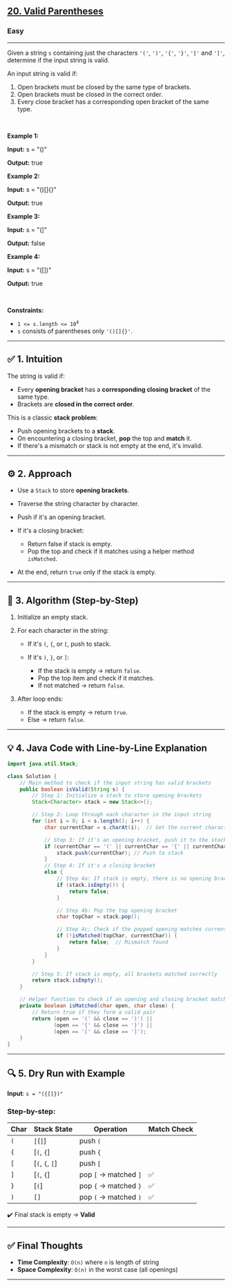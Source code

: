 <h2><a href="https://leetcode.com/problems/valid-parentheses">20. Valid Parentheses</a></h2><h3>Easy</h3><hr><p>Given a string <code>s</code> containing just the characters <code>&#39;(&#39;</code>, <code>&#39;)&#39;</code>, <code>&#39;{&#39;</code>, <code>&#39;}&#39;</code>, <code>&#39;[&#39;</code> and <code>&#39;]&#39;</code>, determine if the input string is valid.</p>

<p>An input string is valid if:</p>

<ol>
	<li>Open brackets must be closed by the same type of brackets.</li>
	<li>Open brackets must be closed in the correct order.</li>
	<li>Every close bracket has a corresponding open bracket of the same type.</li>
</ol>

<p>&nbsp;</p>
<p><strong class="example">Example 1:</strong></p>

<div class="example-block">
<p><strong>Input:</strong> <span class="example-io">s = &quot;()&quot;</span></p>

<p><strong>Output:</strong> <span class="example-io">true</span></p>
</div>

<p><strong class="example">Example 2:</strong></p>

<div class="example-block">
<p><strong>Input:</strong> <span class="example-io">s = &quot;()[]{}&quot;</span></p>

<p><strong>Output:</strong> <span class="example-io">true</span></p>
</div>

<p><strong class="example">Example 3:</strong></p>

<div class="example-block">
<p><strong>Input:</strong> <span class="example-io">s = &quot;(]&quot;</span></p>

<p><strong>Output:</strong> <span class="example-io">false</span></p>
</div>

<p><strong class="example">Example 4:</strong></p>

<div class="example-block">
<p><strong>Input:</strong> <span class="example-io">s = &quot;([])&quot;</span></p>

<p><strong>Output:</strong> <span class="example-io">true</span></p>
</div>

<p>&nbsp;</p>
<p><strong>Constraints:</strong></p>

<ul>
	<li><code>1 &lt;= s.length &lt;= 10<sup>4</sup></code></li>
	<li><code>s</code> consists of parentheses only <code>&#39;()[]{}&#39;</code>.</li>
</ul>



---

## ✅ 1. Intuition

The string is valid if:

* Every **opening bracket** has a **corresponding closing bracket** of the same type.
* Brackets are **closed in the correct order**.

This is a classic **stack problem**:

* Push opening brackets to a **stack**.
* On encountering a closing bracket, **pop** the top and **match** it.
* If there's a mismatch or stack is not empty at the end, it's invalid.

---

## ⚙️ 2. Approach

* Use a `Stack` to store **opening brackets**.
* Traverse the string character by character.
* Push if it's an opening bracket.
* If it's a closing bracket:

  * Return false if stack is empty.
  * Pop the top and check if it matches using a helper method `isMatched`.
* At the end, return `true` only if the stack is empty.

---

## 🧠 3. Algorithm (Step-by-Step)

1. Initialize an empty stack.
2. For each character in the string:

   * If it's `(`, `{`, or `[`, push to stack.
   * If it's `)`, `}`, or `]`:

     * If the stack is empty → return `false`.
     * Pop the top item and check if it matches.
     * If not matched → return `false`.
3. After loop ends:

   * If the stack is empty → return `true`.
   * Else → return `false`.

---

## 💡 4. Java Code with Line-by-Line Explanation

```java
import java.util.Stack;

class Solution {
    // Main method to check if the input string has valid brackets
    public boolean isValid(String s) {
        // Step 1: Initialize a stack to store opening brackets
        Stack<Character> stack = new Stack<>();

        // Step 2: Loop through each character in the input string
        for (int i = 0; i < s.length(); i++) {
            char currentChar = s.charAt(i);  // Get the current character

            // Step 3: If it's an opening bracket, push it to the stack
            if (currentChar == '(' || currentChar == '{' || currentChar == '[') {
                stack.push(currentChar); // Push to stack
            } 
            // Step 4: If it's a closing bracket
            else {
                // Step 4a: If stack is empty, there is no opening bracket to match
                if (stack.isEmpty()) {
                    return false;
                }

                // Step 4b: Pop the top opening bracket
                char topChar = stack.pop();

                // Step 4c: Check if the popped opening matches current closing
                if (!isMatched(topChar, currentChar)) {
                    return false;  // Mismatch found
                }
            }
        }

        // Step 5: If stack is empty, all brackets matched correctly
        return stack.isEmpty();
    }

    // Helper function to check if an opening and closing bracket match
    private boolean isMatched(char open, char close) {
        // Return true if they form a valid pair
        return (open == '(' && close == ')') ||
               (open == '{' && close == '}') ||
               (open == '[' && close == ']');
    }
}
```

---

## 🔍 5. Dry Run with Example

**Input**: `s = "({[]})"`

### Step-by-step:

| Char | Stack State      | Operation             | Match Check |
| ---- | ---------------- | --------------------- | ----------- |
| `(`  | `[`(`]`]         | push `(`              |             |
| `{`  | \[`(`, `{`]      | push `{`              |             |
| `[`  | \[`(`, `{`, `[`] | push `[`              |             |
| `]`  | \[`(`, `{`]      | pop `[` → matched `]` | ✅           |
| `}`  | \[`(`]           | pop `{` → matched `}` | ✅           |
| `)`  | `[]`             | pop `(` → matched `)` | ✅           |

✔️ Final stack is empty → **Valid**

---

## ✅ Final Thoughts

* **Time Complexity**: `O(n)` where `n` is length of string
* **Space Complexity**: `O(n)` in the worst case (all openings)

---


